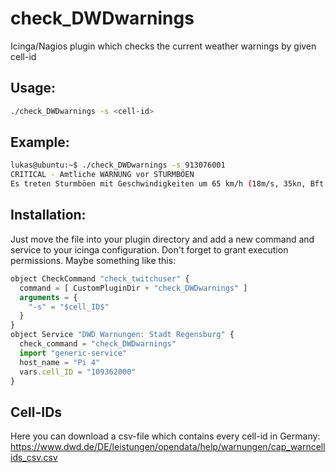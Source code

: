 # check_DWDwarnings
Icinga/Nagios plugin which checks the current weather warnings by given cell-id

## Usage: 

```bash
./check_DWDwarnings -s <cell-id>
```

## Example:

```bash
lukas@ubuntu:~$ ./check_DWDwarnings -s 913076001
CRITICAL - Amtliche WARNUNG vor STURMBÖEN
Es treten Sturmböen mit Geschwindigkeiten um 65 km/h (18m/s, 35kn, Bft 8) anfangs aus südwestlicher, später aus westlicher Richtung auf. In Schauernähe sowie in exponierten Lagen muss mit Sturmböen bis 80 km/h (22m/s, 44kn, Bft 9) gerechnet werden.
```


## Installation:
Just move the file into your plugin directory and add a new command and service to your icinga configuration. Don't forget to grant execution permissions. 
Maybe something like this: 

```javascript
object CheckCommand "check_twitchuser" {
  command = [ CustomPluginDir + "check_DWDwarnings" ]
  arguments = {
    "-s" = "$cell_ID$"
  }
}
object Service "DWD Warnungen: Stadt Regensburg" {
  check_command = "check_DWDwarnings"
  import "generic-service"
  host_name = "Pi 4"
  vars.cell_ID = "109362000"
}
```

## Cell-IDs
Here you can download a csv-file which contains every cell-id in Germany: https://www.dwd.de/DE/leistungen/opendata/help/warnungen/cap_warncellids_csv.csv


